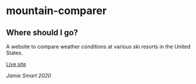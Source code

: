 # mountain-comparer

## Where should I go?
A website to compare weather conditions at various ski resorts in the United States.

[Live site](http://comparemountains.s3-website.us-east-2.amazonaws.com/ "Mountain Comparer")


*Jamie Smart 2020*
